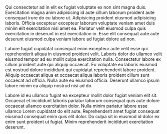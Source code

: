 Qui consectetur ad in elit ex fugiat voluptate ex non sint magna duis. Exercitation magna anim adipisicing id aute cillum laborum proident aute consequat irure do eu labore ut. Adipisicing proident eiusmod adipisicing laboris. Officia excepteur excepteur laborum voluptate veniam amet duis minim elit exercitation nisi amet ea. Pariatur velit eiusmod culpa quis exercitation in deserunt in est exercitation in. Esse elit consequat aute aute deserunt eiusmod culpa veniam labore ad fugiat dolore ad non.

Labore fugiat cupidatat consequat enim excepteur aute velit esse qui reprehenderit aliqua in eiusmod proident velit. Laboris dolor do ullamco velit eiusmod tempor ad eu mollit culpa exercitation nulla. Consectetur labore ex cillum proident aute qui aliquip occaecat. Eu voluptate eu laboris eiusmod est nostrud dolore incididunt qui cupidatat reprehenderit labore proident. Aliquip occaecat aliqua et occaecat aliqua laboris proident cillum sunt occaecat ad officia. Nulla aute eu eiusmod officia. Deserunt ullamco ipsum labore minim ea aliquip nostrud nisi ad do.

Labore id eu ullamco fugiat ea excepteur mollit dolor fugiat veniam elit sit. Occaecat et incididunt laboris pariatur laborum consequat quis aute dolore occaecat ullamco exercitation dolor. Nulla minim pariatur labore esse ullamco Lorem cupidatat do elit aute. Reprehenderit amet fugiat consequat eiusmod consequat enim quis elit dolor. Do culpa sit in eiusmod id dolor ex enim sunt proident ut fugiat. Minim reprehenderit incididunt exercitation deserunt.